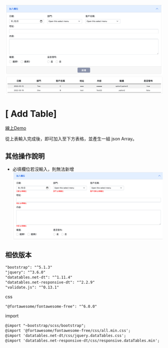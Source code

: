 ![](https://github.com/jssanji03/webpack_addTable/blob/main/demo_1.png?raw=true "初始圖")
![](https://github.com/jssanji03/webpack_addTable/blob/main/demo_3.png?raw=true "完成圖")

# [ Add Table]
[線上Demo](https://jssanji03.github.io/webpack_addTable/)

從上表輸入完成後，即可加入至下方表格，並產生一組 json Array。

## 其他操作說明

+ 必填欄位若沒輸入，則無法新增
![](https://github.com/jssanji03/webpack_addTable/blob/main/demo_2.png?raw=true "完成圖")


## 相依版本
```
"bootstrap": "^5.1.3"
"jquery": "^3.6.0"
"datatables.net-dt": "^1.11.4"
"datatables.net-responsive-dt": "^2.2.9"
"validate.js": "^0.13.1"
```
css
```
"@fortawesome/fontawesome-free": "^6.0.0"
```
import
```
@import "~bootstrap/scss/bootstrap";
@import '@fortawesome/fontawesome-free/css/all.min.css';
@import 'datatables.net-dt/css/jquery.dataTables.css';
@import 'datatables.net-responsive-dt/css/responsive.dataTables.min';
```






